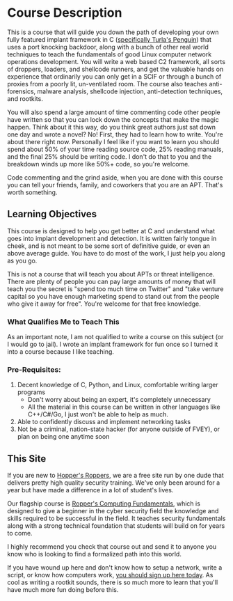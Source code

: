 # Course Description
This is a course that will guide you down the path of developing your own fully featured implant framework in C ([specifically Turla's Penguin](https://securelist.com/the-penquin-turla-2/67962/)) that uses a port knocking backdoor, along with a bunch of other real world techniques to teach the fundamentals of good Linux computer network operations development. You will write a web based C2 framework, all sorts of droppers, loaders, and shellcode runners, and get the valuable hands on experience that ordinarily you can only get in a SCIF or through a bunch of proxies from a poorly lit, un-ventilated room. The course also teaches anti-forensics, malware analysis, shellcode injection, anti-detection techniques, and rootkits. 

You will also spend a large amount of time commenting code other people have written so that you can lock down the concepts that make the magic happen. Think about it this way, do you think great authors just sat down one day and wrote a novel? No! First, they had to learn how to write. You're about there right now. Personally I feel like if you want to learn you should spend about 50% of your time reading source code, 25% reading manuals, and the final 25% should be writing code. I don't do that to you and the breakdown winds up more like 50%+ code, so you're welcome. 

Code commenting and the grind aside, when you are done with this course you can tell your friends, family, and coworkers that you are an APT. That's worth something.

## Learning Objectives
This course is designed to help you get better at C and understand what goes into implant development and detection. It is written fairly tongue in cheek, and is not meant to be some sort of definitive guide, or even an above average guide. You have to do most of the work, I just help you along as you go. 

This is not a course that will teach you about APTs or threat intelligence. There are plenty of people you can pay large amounts of money that will teach you the secret is "spend too much time on Twitter" and "take venture capital so you have enough marketing spend to stand out from the people who give it away for free". You're welcome for that free knowledge.

### What Qualifies Me to Teach This
As an important note, I am not qualified to write a course on this subject (or I would go to jail). I wrote an implant framework for fun once so I turned it into a course because I like teaching. 

### Pre-Requisites: 
1. Decent knowledge of C, Python, and Linux, comfortable writing larger programs
   * Don't worry about being an expert, it's completely unnecessary
   * All the material in this course can be written in other languages like C++/C#/Go, I just won't be able to help as much. 
2. Able to confidently discuss and implement networking tasks 
3. Not be a criminal, nation-state hacker (for anyone outside of FVEY), or plan on being one anytime soon

## This Site
If you are new to [Hopper's Roppers](https://www.hoppersroppers.org/), we are a free site run by one dude that delivers pretty high quality security training. We've only been around for a year but have made a difference in a lot of student's lives.

Our flagship course is [Ropper's Computing Fundamentals](https://www.hoppersroppers.org/course.html), which is designed to give a beginner in the cyber security field the knowledge and skills required to be successful in the field. It teaches security fundamentals along with a strong technical foundation that students will build on for years to come.

I highly recommend you check that course out and send it to anyone you know who is looking to find a formalized path into this world. 

If you have wound up here and don't know how to setup a network, write a script, or know how computers work, [you should sign up here today]($@COURSEVIEWBYID*8@$). As cool as writing a rootkit sounds, there is so much more to learn that you'll have much more fun doing before this.  



